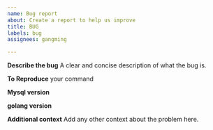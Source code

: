 ```yaml
---
name: Bug report
about: Create a report to help us improve
title: BUG
labels: bug
assignees: gangming

---
```


**Describe the bug**
A clear and concise description of what the bug is.

**To Reproduce**
your command

**Mysql version**

**golang version**





**Additional context**
Add any other context about the problem here.
